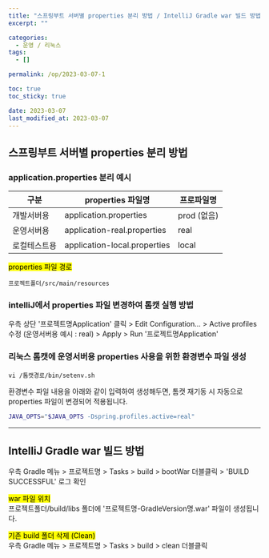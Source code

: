```yaml
---
title: "스프링부트 서버별 properties 분리 방법 / IntelliJ Gradle war 빌드 방법"
excerpt: ""

categories:
  - 운영 / 리눅스
tags:
  - []

permalink: /op/2023-03-07-1

toc: true
toc_sticky: true

date: 2023-03-07
last_modified_at: 2023-03-07
---
```


## 스프링부트 서버별 properties 분리 방법

### application.properties 분리 예시
<table>
  <thead>
    <tr>
      <th>구분</th>
      <th>properties 파일명</th>
      <th>프로파일명</th>
    </tr>
  </thead>
  <tbody>
    <tr>
      <td>개발서버용</td>
      <td>application.properties</td>
      <td>prod (없음)</td>
    </tr>
    <tr>
      <td>운영서버용</td>
      <td>application-real.properties</td>
      <td>real</td>
    </tr>
    <tr>
      <td>로컬테스트용</td>
      <td>application-local.properties</td>
      <td>local</td>
    </tr>
  </tbody>
</table>

<mark>properties 파일 경로</mark>
```
프로젝트폴더/src/main/resources
```

### intelliJ에서 properties 파일 변경하여 톰캣 실행 방법
우측 상단 '프로젝트명Application' 클릭 > Edit Configuration... > Active profiles 수정 (운영서버용 예시 : real) > Apply > Run '프로젝트명Application' 

### 리눅스 톰캣에 운영서버용 properties 사용을 위한 환경변수 파일 생성
```
vi /톰캣경로/bin/setenv.sh
```
환경변수 파일 내용을 아래와 같이 입력하여 생성해두면, 톰캣 재기동 시 자동으로 properties 파일이 변경되어 적용됩니다.
```sh
JAVA_OPTS="$JAVA_OPTS -Dspring.profiles.active=real"
```

---

## IntelliJ Gradle war 빌드 방법

우측 Gradle 메뉴 > 프로젝트명 > Tasks > build > bootWar 더블클릭 > 'BUILD SUCCESSFUL' 로그 확인

<mark>war 파일 위치</mark>  
프로젝트폴더/build/libs 폴더에 '프로젝트명-GradleVersion명.war' 파일이 생성됩니다.

<mark>기존 build 폴더 삭제 (Clean)</mark>  
우측 Gradle 메뉴 > 프로젝트명 > Tasks > build > clean 더블클릭
